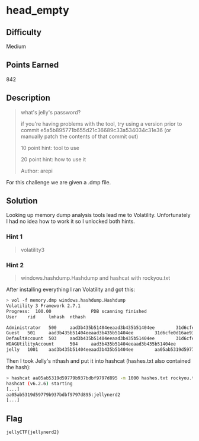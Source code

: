 # head_empty

## Difficulty

Medium

## Points Earned 

842

## Description

> what's jelly's password?
> 
> if you're having problems with the tool, try using a version prior to commit e5a5b895771b655d21c36689c33a534034c31e36 (or manually patch the contents of that commit out)
> 
> 10 point hint: tool to use
> 
> 20 point hint: how to use it
> 
> Author: arepi

For this challenge we are given a .dmp file.

## Solution

Looking up memory dump analysis tools lead me to Volatility. Unfortunately I had no idea how to work it so I unlocked both hints.

### Hint 1

> volatility3

### Hint 2

> windows.hashdump.Hashdump and hashcat with rockyou.txt

After installing everything I ran Volatility and got this:

```bash
> vol -f memory.dmp windows.hashdump.Hashdump
Volatility 3 Framework 2.7.1
Progress:  100.00               PDB scanning finished                                
User    rid     lmhash  nthash

Administrator   500     aad3b435b51404eeaad3b435b51404ee        31d6cfe0d16ae931b73c59d7e0c089c0
Guest   501     aad3b435b51404eeaad3b435b51404ee        31d6cfe0d16ae931b73c59d7e0c089c0
DefaultAccount  503     aad3b435b51404eeaad3b435b51404ee        31d6cfe0d16ae931b73c59d7e0c089c0
WDAGUtilityAccount      504     aad3b435b51404eeaad3b435b51404ee        9082e3468d0a84e876033173709cb118
jelly   1001    aad3b435b51404eeaad3b435b51404ee        aa05ab5319d59779b937bdbf9797d895
```

Then I took Jelly's nthash and put it into hashcat (hashes.txt also contained the hash):

```bash
> hashcat aa05ab5319d59779b937bdbf9797d895 -m 1000 hashes.txt rockyou.txt
hashcat (v6.2.6) starting
[...]
aa05ab5319d59779b937bdbf9797d895:jellynerd2
[...]
```

## Flag

`jellyCTF{jellynerd2}`